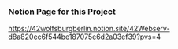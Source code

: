 ### Notion Page for this Project
https://42wolfsburgberlin.notion.site/42Webserv-d8a820ec6f544be187075e6d2a03ef39?pvs=4
